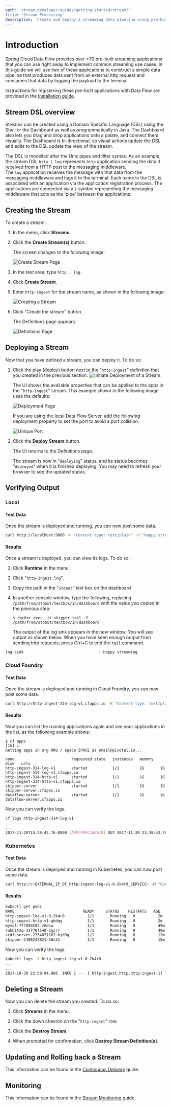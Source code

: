 ```yaml
---
path: 'stream-developer-guides/getting-started/stream/'
title: 'Stream Processing'
description: 'Create and deploy a streaming data pipeline using pre-built applications on your Local Machine'
---
```


# Introduction

Spring Cloud Data Flow provides over >70 pre-built streaming applications that you can use right away to implement common streaming use cases.
In this guide we will use two of these applications to construct a simple data pipeline that produces data sent from an external http request and consumes that data by logging the payload to the terminal.

Instructions for registering these pre-built applications with Data Flow are provided in the [Installation guide](%currentPath%/installation/).

## Stream DSL overview

Streams can be created using a Domain Specific Language (DSL) using the Shell or the Dashboard as well as programmatically in Java.
The Dashboard also lets you drag and drop applications onto a palate, and connect them visually.
The Dashboard is bi-directional, so visual actions update the DSL and edits to the DSL update the view of the stream.

The DSL is modelled after the Unix pipes and filter syntax.
As an example, the stream DSL `http | log` represents `http` application sending the data it received from a HTTP post to the messaging middleware.  
The `log` application receives the message with that data from the messaging middleware and logs it to the terminal.
Each name in the DSL is associated with an application via the application registration process.
The applications are connected via a `|` symbol representing the messaging middleware that acts as the 'pipe' between the applications.

## Creating the Stream

To create a stream:

1.  In the menu, click **Streams**.

2.  Click the **Create Stream(s)** button.

    The screen changes to the following image:

    ![Create Stream Page](images/dataflow-stream-create-start.png)

3.  In the text area, type `http | log`.

4.  Click **Create Stream**.

5.  Enter `http-ingest` for the stream name, as shown in the following
    image:

    ![Creating a Stream](images/dataflow-stream-create.png)

6.  Click "Create the stream" button.

    The Definitions page appears.

    ![Definitions Page](images/dataflow-stream-definitions-page.png)

## Deploying a Stream

Now that you have defined a stream, you can deploy it. To do so:

1.  Click the play (deploy) button next to the "`http-ingest`" definition
    that you created in the previous section.
    ![Initiate Deployment of a Stream](images/dataflow-stream-definition-deploy.png)

    The UI shows the available properties that can be applied to the
    apps in the "`http-ingest`" stream. This example shown in the following
    image uses the defaults:

    ![Deployment Page](images/dataflow-deploy-http-ingest.png)

    If you are using the local Data Flow Server, add the following deployment property to set the port to avoid a port collision.

    ![Unique Port](images/dataflow-unique-port.png)

2.  Click the **Deploy Stream** button.

    The UI returns to the Definitions page.

    The stream is now in "`deploying`" status, and its status becomes
    "`deployed`" when it is finished deploying. You may need to refresh
    your browser to see the updated status.

## Verifying Output

### Local

#### Test Data

Once the stream is deployed and running, you can now post some data.

```bash
curl http://localhost:9000 -H "Content-type: text/plain" -d "Happy streaming"
```

#### Results

Once a stream is deployed, you can view its logs. To do so:

1.  Click **Runtime** in the menu.

2.  Click "`http-ingest.log`".

3.  Copy the path in the "`stdout`" text box on the dashboard

4.  In another console window, type the following, replacing
    `/path/from/stdout/textbox/in/dashboard` with the value you copied
    in the previous step:

        $ docker exec -it skipper tail -f /path/from/stdout/textbox/in/dashboard

    The output of the log sink appears in the new window. You will see output as shown below.
    When you have seen enough output from sending http requests, press Ctrl+C to end the `tail` command.

```bash
log-sink                                 : Happy streaming
```

### Cloud Foundry

#### Test Data

Once the stream is deployed and running in Cloud Foundry, you can now post some data.

```bash
curl http://http-ingest-314-log-v1.cfapps.io -H "Content-type: text/plain" -d "Happy streaming"
```

#### Results

Now you can list the running applications again and see your
applications in the list, as the following example shows:

    $ cf apps                                                                                                                                                                                                                                         [1h] ✭
    Getting apps in org ORG / space SPACE as email@pivotal.io...

    name                         requested state   instances   memory   disk   urls
    http-ingest-314-log-v1       started           1/1         1G       1G     http-ingest-314-log-v1.cfapps.io
    http-ingest-314-http-v1      started           1/1         1G       1G     http-ingest-314-http-v1.cfapps.io
    skipper-server               started           1/1         1G       1G     skipper-server.cfapps.io
    dataflow-server              started           1/1         1G       1G     dataflow-server.cfapps.io

Now you can verify the logs.

```bash
cf logs http-ingest-314-log-v1
...
...
2017-11-20T15:39:43.76-0800 [APP/PROC/WEB/0] OUT 2017-11-20 23:39:43.761  INFO 12 --- [ http-ingest-314.http.ticker-314-1] log-sink                                 : Happy streaming
```

### Kubernetes

#### Test Data

Once the stream is deployed and running in Kubernetes, you can now post some data.

```bash
curl http://<EXTERNAL_IP_OF_http-ingest-log-v1-0-2k4r8_SERVICE> -H "Content-type: text/plain" -d "Happy streaming"
```

#### Results

```bash
kubectl get pods
NAME                              READY     STATUS    RESTARTS   AGE
http-ingest-log-v1-0-2k4r8          1/1       Running   0          2m
http-ingest-http-v1-qhdqq           1/1       Running   0          2m
mysql-777890292-z0dsw               1/1       Running   0          49m
rabbitmq-317767540-2qzrr            1/1       Running   0          49m
scdf-server-2734071167-bjd3g        1/1       Running   0          12m
skipper-2408247821-50z31            1/1       Running   0          15m
```

Now you can verify the logs.

```bash
kubectl logs -f http-ingest-log-v1-0-2k4r8
...
...
2017-10-30 22:59:04.966  INFO 1 --- [ http-ingest.http.http-ingest-1] log-sink                                 : Happy streaming
```

## Deleting a Stream

Now you can delete the stream you created. To do so:

1.  Click **Streams** in the menu.

2.  Click the down chevron on the "`http-ingest`" row.

3.  Click the **Destroy Stream**.

4.  When prompted for confirmation, click **Destroy
    Stream Definition(s)**.

## Updating and Rolling back a Stream

This information can be found in the [Continuous Delivery](%currentPath%/stream-developer-guides/continuous-delivery) guide.

## Monitoring

This information can be found in the [Stream Monitoring](%currentPath%/feature-guides/streams/monitoring/) guide.

